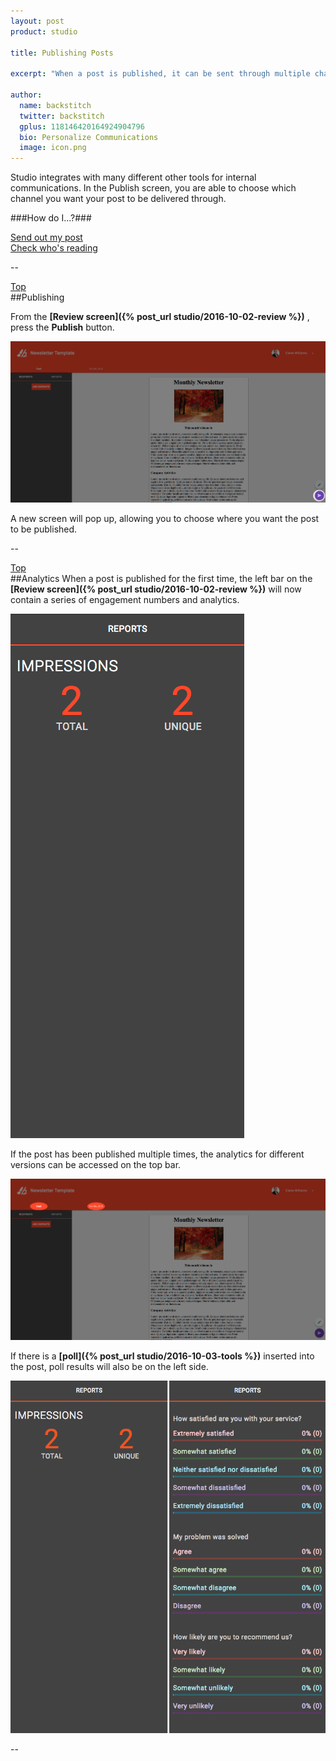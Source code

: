 ```yaml
---
layout: post
product: studio

title: Publishing Posts

excerpt: "When a post is published, it can be sent through multiple channels. This walks you through which channels you want to send the post out to."

author:
  name: backstitch
  twitter: backstitch
  gplus: 118146420164924904796
  bio: Personalize Communications
  image: icon.png
---
```


Studio integrates with many different other tools for internal communications. In the Publish screen, you are able to choose which channel you want your post to be delivered through.

<a name='Top'> </a>
###How do I...?###

[Send out my post](#Publishing)<br />
[Check who's reading](#Analytics)<br />

--

<a name='Publishing'> </a>

[Top](#Top)<br />
##Publishing

From the  **[Review screen]({% post_url studio/2016-10-02-review %})** , press the **Publish** button.

<div class="full zoomable"><img src="/images/studio/review/publish_1.png"></div>

A new screen will pop up, allowing you to choose where you want the post to be published.

--

<a name='Analytics'> </a>

[Top](#Top)<br />
##Analytics
When a post is published for the first time, the left bar on the  **[Review screen]({% post_url studio/2016-10-02-review %})** will now contain a series of engagement numbers and analytics.

<div class="full zoomable"><img src="/images/studio/publishing/analytics_1.png"></div>

If the post has been published multiple times, the analytics for different versions can be accessed on the top bar.

<div class="full zoomable"><img src="/images/studio/publishing/analytics_2.png"></div>

If there is a **[poll]({% post_url studio/2016-10-03-tools %})** inserted into the post, poll results will also be on the left side.

<div class="full zoomable"><img src="/images/studio/publishing/analytics_3.png"></div>

--
